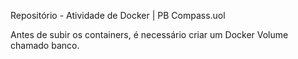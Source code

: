 Repositório - Atividade de Docker | PB Compass.uol

Antes de subir os containers, é necessário criar um Docker Volume chamado banco.

